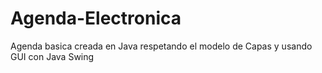 # Agenda-Electronica

Agenda basica creada en Java respetando el modelo de Capas y usando GUI con Java Swing
